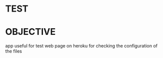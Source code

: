 # TEST

# OBJECTIVE
app useful for test web page on heroku for checking the configuration of the files
